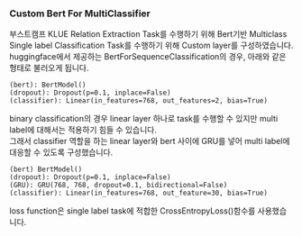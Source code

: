 ### Custom Bert For MultiClassifier

부스트캠프 KLUE Relation Extraction Task를 수행하기 위해 Bert기반 Multiclass Single label Classification Task를 수행하기 위해 Custom layer를 구성하였습니다.  
huggingface에서 제공하는 BertForSequenceClassification의 경우, 아래와 같은 형태로 불러오게 됩니다.  

```
(bert): BertModel()
(dropout): Dropout(p=0.1, inplace=False)
(classifier): Linear(in_features=768, out_features=2, bias=True)
```

binary classification의 경우 linear layer 하나로 task를 수행할 수 있지만 multi label에 대해서는 적용하기 힘들 수 있습니다.  
그래서 classifier 역할을 하는 linear layer와 bert 사이에 GRU를 넣어 multi label에 대응할 수 있도록 구성했습니다.  

```
(bert) BertModel()
(dropout): Dropout(p=0.1, inplace=False)
(GRU): GRU(768, 768, dropout=0.1, bidirectional=False)
(classifier): Linear(in_features=768, out_feature=30, bias=True)
```

loss function은 single label task에 적합한 CrossEntropyLoss()함수를 사용했습니다.  
